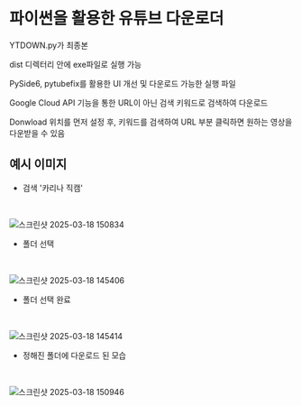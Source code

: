 # 파이썬을 활용한 유튜브 다운로더

YTDOWN.py가 최종본

dist 디렉터리 안에 exe파일로 실행 가능

PySide6, pytubefix를 활용한 UI 개선 및 다운로드 가능한 실행 파일

Google Cloud API 기능을 통한 URL이 아닌 검색 키워드로 검색하여 다운로드

Donwload 위치를 먼저 설정 후, 키워드를 검색하여 URL 부분 클릭하면 원하는 영상을 다운받을 수 있음

## 예시 이미지

- 검색 '카리나 직캠'

<br/>

![스크린샷 2025-03-18 150834](https://github.com/user-attachments/assets/37763607-46ba-4070-a581-fee072778cbf)

- 폴더 선택

<br/>

![스크린샷 2025-03-18 145406](https://github.com/user-attachments/assets/812c93d3-07b9-4f98-bc8e-21895ea8b8aa)

- 폴더 선택 완료
  
<br/>

![스크린샷 2025-03-18 145414](https://github.com/user-attachments/assets/b55c8ed6-2216-4d5a-bf0e-b8f3a864ed9e)

- 정해진 폴더에 다운로드 된 모습

<br/>

![스크린샷 2025-03-18 150946](https://github.com/user-attachments/assets/9dd7accb-7804-4c8f-b84d-1922be1676ec)

